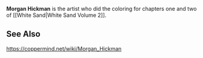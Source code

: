 **Morgan Hickman** is the artist who did the coloring for chapters one and two of [[White Sand\|White Sand Volume 2]].

## See Also




https://coppermind.net/wiki/Morgan_Hickman